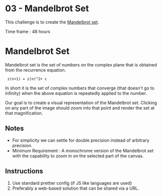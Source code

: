 # 03 - Mandelbrot Set

This challenge is to create the [Mandelbrot set][wp].

Time frame : 48 hours

# Mandelbrot Set

Mandelbrot set is the set of numbers on the complex plane that is obtained from the recurrence equation.

```
 z(n+1) = z(n)^2+ c 
```

In short it is the set of complex numbers that converge (that doesn't go to infinity) when the above equation is repeatedly applied to the number.

Our goal is to create a visual representation of the Mandelbrot set. 
Clicking on any part of the image should zoom into that point and render the set at that magnification.

## Notes

* For simplicity we can settle for double precision instead of arbitrary precision.
* Minimum Requirement : A monochrome version of the Mandelbrot set with the capability to zoom in on the selected part of the canvas.


## Instructions

1. Use standard prettier config (if JS like languages are used)
2. Preferably a web-based solution that can be shared via a URL. 

[wp]: https://simple.wikipedia.org/wiki/Mandelbrot_set
